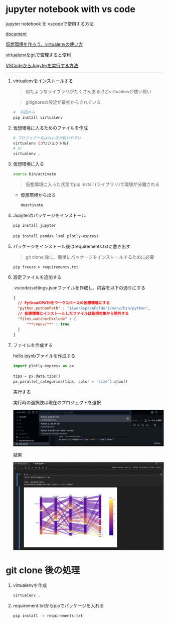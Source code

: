 # jupyter notebook with vs code

jupyter notebook を vscodeで使用する方法

[document](https://virtualenv.pypa.io/en/latest/user_guide.html)

[仮想環境を作ろう。virtualenvの使い方](https://www.youtube.com/watch?v=O7p4TbIF0Mg)

[virtualenvをgitで管理すると便利](https://qiita.com/m-masaki72/items/7ba34e31d9f08662f1ee)

[VSCodeからJupyterを実行する方法](https://genchan.net/it/programming/python/7773/#JupyterWindowsmacOSLinux)

----

1. virtualenvをインストールする
   
    > 似たようなライブラリがたくさんあるけどvirtualenvが使い易い

    > gitignoreの設定が最初からされている

    ```bash
    #  初回のみ
    pip install virtualenv
    ```

1. 仮想環境に入るためのファイルを作成

    ```bash
    # プロジェクト名はない方が扱いやすい
    virtualenv (プロジェクト名)
    # or
    virtualenv .
    ```
  
1. 仮想環境に入る

    ```bash
    source bin/activate
    ```

    > 仮想環境に入った状態でpip install (ライブラリ)で環境が分離される

   - 仮想環境から出る

      ```bash
      deactivate
      ```

1. Jupyterのパッケージをインストール

    ```bash
    pip install jupyter

    pip install pandas lxml plotly-express
    ```

1. パッケージをインストール後はrequirements.txtに書き出す
  
    > git clone 後に、簡単にパッケージをインストールするために必要

    ```
    pip freeze > requirements.txt
    ```
  
2. 設定ファイルを追加する

    .vscode/settings.jsonファイルを作成し、内容を以下の通りにする

    ```json
    {
      // PythonのPATHをワークスペースの仮想環境にする
      "python.pythonPath" : "${workspaceFolder}/venv/bin/python",
      // 仮想環境にインストールしたファイルは監視対象から除外する
      "files.watcherExclude" : {
          "**/venv/**" : true
      }
    }
    ```

3. ファイルを作成する

    hello.ipynbファイルを作成する

    ```py
    import plotly.express as px
 
    tips = px.data.tips()
    px.parallel_categories(tips, color = 'size').show()
    ```

    実行する

    実行時の選択肢は現在のプロジェクトを選択

    <img src="img/home2.png">

     結果

    <img src="img/home.png">

# git clone 後の処理

1. virtualenvを作成

    ```bash
    virtualenv .
    ```

1. requirement.txtからpipでパッケージを入れる

    ```bash
    pip install -r requirements.txt
    ```


